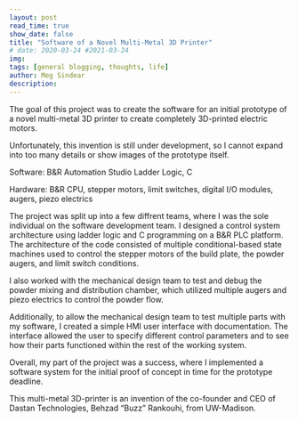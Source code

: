 ```yaml
---
layout: post
read_time: true
show_date: false 
title: "Software of a Novel Multi-Metal 3D Printer"
# date: 2020-03-24 #2021-03-24
img: 
tags: [general blogging, thoughts, life]
author: Meg Sindear
description:
---
```

The goal of this project was to create the software for an initial prototype of a novel multi-metal 3D printer to create completely 3D-printed electric motors.

Unfortunately, this invention is still under development, so I cannot expand into too many details or show images of the prototype itself.


Software: B&amp;R Automation Studio Ladder Logic, C

Hardware: B&amp;R CPU, stepper motors, limit switches, digital I/O modules, augers, piezo electrics

The project was split up into a few diffrent teams, where I was the sole individual on the software development team. I designed a control system architecture using ladder logic and C programming on a B&amp;R PLC platform. The architecture of the code consisted of multiple conditional-based state machines used to control the stepper motors of the build plate, the powder augers, and limit switch conditions.


I also worked with the mechanical design team to test and debug the powder mixing and distribution chamber, which utilized multiple augers and piezo electrics to control the powder flow.

Additionally, to allow the mechanical design team to test multiple parts with my software, I created a simple HMI user interface with documentation. The interface allowed the user to specify different control parameters and to see how their parts functioned within the rest of the working system.

Overall, my part of the project was a success, where I implemented a software system for the initial proof of concept in time for the prototype deadline.

This multi-metal 3D-printer is an invention of the co-founder and CEO of Dastan Technologies, Behzad “Buzz” Rankouhi, from UW-Madison. 

